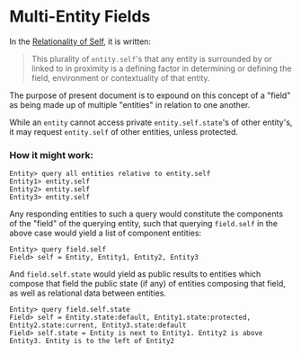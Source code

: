 # Multi-Entity Fields

In the [Relationality of Self](https://github.com/EarlyClues/UniversalFreeRealmsStandardProtocols/blob/master/docs/SelfRelation.md), it is written:

>This plurality of `entity.self`'s that any entity is surrounded by or linked to in proximity is a defining factor in determining or defining the field, environment or contextuality of that entity. 

The purpose of present document is to expound on this concept of a "field" as being made up of multiple "entities" in relation to one another. 

While an `entity` cannot access private `entity.self.state`'s of other entity's, it may request `entity.self` of other entities, unless protected. 

### How it might work:

```
Entity> query all entities relative to entity.self
Entity1> entity.self
Entity2> entity.self
Entity3> entity.self
```

Any responding entities to such a query would constitute the components of the "field" of the querying entity, such that querying `field.self` in the above case would yield a list of component entities:

```
Entity> query field.self
Field> self = Entity, Entity1, Entity2, Entity3
```

And `field.self.state` would yield as public results to entities which compose that field the public state (if any) of entities composing that field, as well as relational data between entities. 


```
Entity> query field.self.state
Field> self = Entity.state:default, Entity1.state:protected, Entity2.state:current, Entity3.state:default
Field> self.state = Entity is next to Entity1. Entity2 is above Entity3. Entity is to the left of Entity2
```
